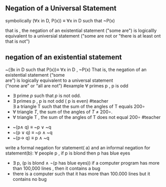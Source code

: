 ## Negation of a Universal Statement 
symbolically 
	($\forall$x in D, P(x)) $\equiv$ $\forall$x in D such that ~P(x) 

that is , the negation of an existential statement ("some are") is logicallly equivalent to a universial statement ("some are not or "there is at least  ont that is not")

## negation of an existential statement 

~($\exists$x in D such that P(x))$\equiv$ $\forall$x in D , ~P(x) 
That is, the negation of an existential statement (“some  
are”) is logically equivalent to a universal statement  
(“none are” or “all are not”)
#example
$\forall$ primes p , p is odd 
- $\exists$ prime $p$ such that $p$ is not odd.
- $\exists$ primes p , p is not odd ( p is even) #teacher  
$\exists$ a triangle T such that the sum of the angles of T equals 200$\circ$ 
- $\forall$ triangle $T$, the sum of the angles of $T$ $\neq$ 200$\circ$.
- $\forall$ triangle T , the sum of the angles of T does not equal    200$\circ$ #teacher 

* ~(p$\land$ q) $\equiv$ ~p $\lor$ ~q 
* ~(p $\lor$ q) $\equiv$ ~p $\land$ ~q 
* ~(p-> q) $\equiv$ p $\land$ ~q 

write a formal negation for statement( a) and an informal negation for statement(b): 
$\forall$ people p , if p is blond then p has blue eyes 
- $\exists$ p, (p is blond $\land$ ¬(p has blue eyes))
if a computer program has more than 100,000 lines , then it contains a bug 
- there is a computer such that it has more than 100.000 lines but it contains no bug 

